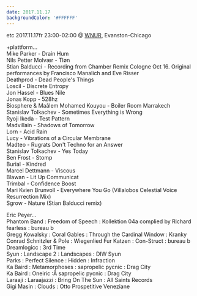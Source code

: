 ```yaml
---
date: 2017.11.17
backgroundColor: '#FFFFFF'
---
```


etc 2017.11.17fr 23:00-02:00 @ [WNUR](http://www.wnur.org/), Evanston-Chicago  

+plattform...  
Mike Parker - Drain Hum  
Nils Petter Molvær - Tløn  
Stian Balducci - Recording from Chamber Remix Cologne Oct 16. Original performances by Francisco Manalich and Eve Risser  
Deathprod - Dead People's Things  
Loscil - Discrete Entropy  
Jon Hassel - Blues Nile  
Jonas Kopp - 528hz  
Biosphere & Maâlem Mohamed Kouyou - Boiler Room Marrakech  
Stanislav Tolkachev - Sometimes Everything is Wrong  
Ryoji Ikeda - Test Pattern  
Madvillain - Shadows of Tomorrow  
Lorn - Acid Rain  
Lucy - Vibrations of a Circular Membrane  
Madteo - Rugrats Don't Techno for an Answer  
Stanislav Tolkachev - Yes Today  
Ben Frost - Stomp  
Burial - Kindred  
Marcel Dettmann - Viscous  
Blawan - Lit Up Communicat  
Trimbal - Confidence Boost  
Mari Kvien Brunvoll - Everywhere You Go (Villalobos Celestial Voice Resurrection Mix)  
Sgrow - Nature (Stian Balducci remix)  

Eric Peyer...  
Phantom Band : Freedom of Speech : Kollektion 04a complied by Richard fearless : bureau b  
Gregg Kowalsky : Coral Gables : Through the Cardinal Window : Kranky  
Conrad Schnitzler & Pole : Wiegenlied Fur Katzen : Con-Struct : bureau b  
Dreamlogicc : 3rd Time  
Syun : Landscape 2 : Landscapes : DIW Syun  
Parks : Perfect Silence : Hidden : Infraction  
Ka Baird : Metamorphoses : sapropelic pycnic : Drag City  
Ka Baird : Oneiric :Â sapropelic pycnic : Drag City  
Laraaji : Laraajazzi : Bring On The Sun : All Saints Records  
Gigi Masin : Clouds : Otto Prospetitive Veneziane